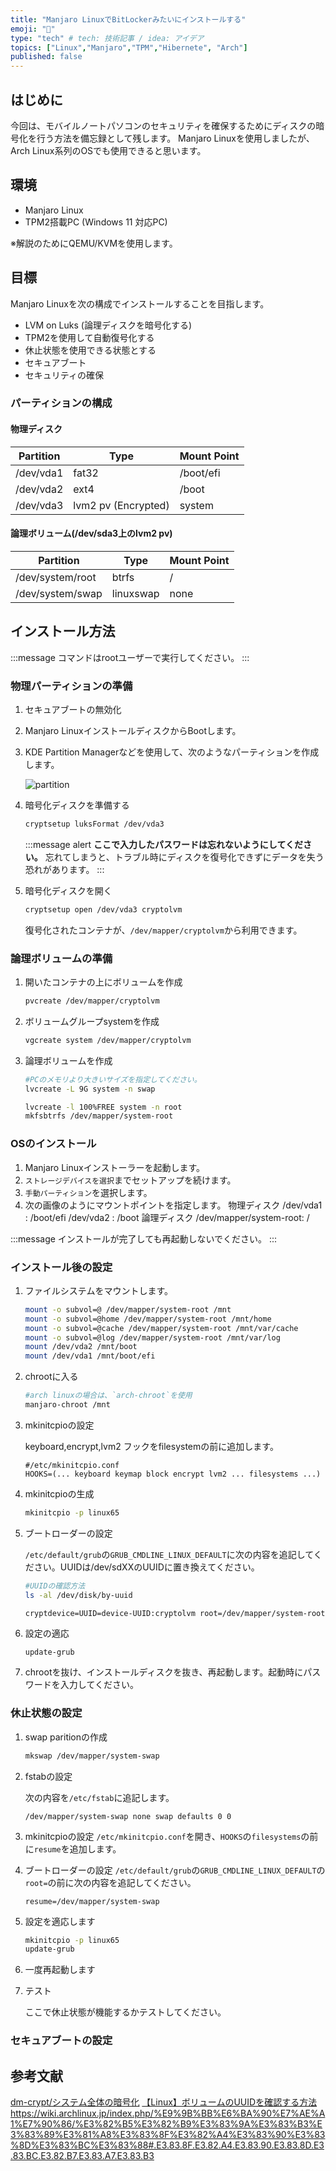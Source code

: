 ```yaml
---
title: "Manjaro LinuxでBitLockerみたいにインストールする"
emoji: "🐥"
type: "tech" # tech: 技術記事 / idea: アイデア
topics: ["Linux","Manjaro","TPM","Hibernete", "Arch"]
published: false
---
```


## はじめに

今回は、モバイルノートパソコンのセキュリティを確保するためにディスクの暗号化を行う方法を備忘録として残します。
Manjaro Linuxを使用しましたが、Arch Linux系列のOSでも使用できると思います。

## 環境

- Manjaro Linux
- TPM2搭載PC (Windows 11 対応PC)

※解説のためにQEMU/KVMを使用します。

## 目標

Manjaro Linuxを次の構成でインストールすることを目指します。

- LVM on Luks (論理ディスクを暗号化する)
- TPM2を使用して自動復号化する
- 休止状態を使用できる状態とする
- セキュアブート
- セキュリティの確保

### パーティションの構成

#### 物理ディスク

Partition | Type | Mount Point
---------|----------|---------
| /dev/vda1 | fat32 | /boot/efi |
| /dev/vda2 | ext4 | /boot |
| /dev/vda3 | lvm2 pv (Encrypted) | system |

#### 論理ボリューム(/dev/sda3上のlvm2 pv)

Partition | Type | Mount Point
---------|----------|---------
| /dev/system/root | btrfs | / |
| /dev/system/swap | linuxswap | none |

## インストール方法

:::message
コマンドはrootユーザーで実行してください。
:::

### 物理パーティションの準備

1. セキュアブートの無効化
1. Manjaro LinuxインストールディスクからBootします。
1. KDE Partition Managerなどを使用して、次のようなパーティションを作成します。

    ![partition](/images/manjaro-encryption/Screenshot_20231115_192245.png)

1. 暗号化ディスクを準備する

    ```bash
    cryptsetup luksFormat /dev/vda3
    ```

    :::message alert
    **ここで入力したパスワードは忘れないようにしてください。**
    忘れてしまうと、トラブル時にディスクを復号化できずにデータを失う恐れがあります。
    :::

1. 暗号化ディスクを開く

    ```bash
    cryptsetup open /dev/vda3 cryptolvm
    ```

    復号化されたコンテナが、`/dev/mapper/cryptolvm`から利用できます。

### 論理ボリュームの準備

1. 開いたコンテナの上にボリュームを作成

    ```bash
    pvcreate /dev/mapper/cryptolvm
    ```

1. ボリュームグループsystemを作成

    ```bash
    vgcreate system /dev/mapper/cryptolvm
    ```

1. 論理ボリュームを作成

    ```bash
    #PCのメモリより大きいサイズを指定してください。
    lvcreate -L 9G system -n swap

    lvcreate -l 100%FREE system -n root
    mkfsbtrfs /dev/mapper/system-root
    ```

### OSのインストール

1. Manjaro Linuxインストーラーを起動します。
1. `ストレージデバイスを選択`までセットアップを続けます。
1. `手動パーティション`を選択します。
1. 次の画像のようにマウントポイントを指定します。
    物理ディスク
    /dev/vda1 : /boot/efi
    /dev/vda2 : /boot
    論理ディスク
    /dev/mapper/system-root: /

:::message
インストールが完了しても再起動しないでください。
:::

### インストール後の設定

1. ファイルシステムをマウントします。

    ```bash
    mount -o subvol=@ /dev/mapper/system-root /mnt
    mount -o subvol=@home /dev/mapper/system-root /mnt/home
    mount -o subvol=@cache /dev/mapper/system-root /mnt/var/cache
    mount -o subvol=@log /dev/mapper/system-root /mnt/var/log
    mount /dev/vda2 /mnt/boot
    mount /dev/vda1 /mnt/boot/efi
    ```

1. chrootに入る

    ```bash
    #arch linuxの場合は、`arch-chroot`を使用
    manjaro-chroot /mnt
    ```

1. mkinitcpioの設定

    keyboard,encrypt,lvm2 フックをfilesystemの前に追加します。

    ``` text
    #/etc/mkinitcpio.conf
    HOOKS=(... keyboard keymap block encrypt lvm2 ... filesystems ...)
    ```

1. mkinitcpioの生成

    ```bash
    mkinitcpio -p linux65
    ```

1. ブートローダーの設定

    `/etc/default/grub`の`GRUB_CMDLINE_LINUX_DEFAULT`に次の内容を追記してください。UUIDは/dev/sdXXのUUIDに置き換えてください。

    ```bash
    #UUIDの確認方法
    ls -al /dev/disk/by-uuid
    ```

    ```text
    cryptdevice=UUID=device-UUID:cryptolvm root=/dev/mapper/system-root
    ```

1. 設定の適応

    ```bash
    update-grub
    ```

1. chrootを抜け、インストールディスクを抜き、再起動します。起動時にパスワードを入力してください。

### 休止状態の設定

1. swap paritionの作成

    ```bash
    mkswap /dev/mapper/system-swap
    ```

1. fstabの設定

    次の内容を`/etc/fstab`に追記します。

    ```text
    /dev/mapper/system-swap none swap defaults 0 0
    ```

1. mkinitcpioの設定
    `/etc/mkinitcpio.conf`を開き、`HOOKS`の`filesystems`の前に`resume`を追加します。

1. ブートローダーの設定
    `/etc/default/grub`の`GRUB_CMDLINE_LINUX_DEFAULT`の`root=`の前に次の内容を追記してください。

    ```text
    resume=/dev/mapper/system-swap
    ```

1. 設定を適応します

    ```bash
    mkinitcpio -p linux65
    update-grub
    ```

1. 一度再起動します

1. テスト

    ここで休止状態が機能するかテストしてください。

### セキュアブートの設定

## 参考文献

[dm-crypt/システム全体の暗号化](https://wiki.archlinux.jp/index.php/Dm-crypt/%E3%82%B7%E3%82%B9%E3%83%86%E3%83%A0%E5%85%A8%E4%BD%93%E3%81%AE%E6%9A%97%E5%8F%B7%E5%8C%96#LVM_on_LUKS)
[【Linux】ボリュームのUUIDを確認する方法](https://zenn.dev/supersatton/articles/bb82cfcf0a2b1f)
https://wiki.archlinux.jp/index.php/%E9%9B%BB%E6%BA%90%E7%AE%A1%E7%90%86/%E3%82%B5%E3%82%B9%E3%83%9A%E3%83%B3%E3%83%89%E3%81%A8%E3%83%8F%E3%82%A4%E3%83%90%E3%83%8D%E3%83%BC%E3%83%88#.E3.83.8F.E3.82.A4.E3.83.90.E3.83.8D.E3.83.BC.E3.82.B7.E3.83.A7.E3.83.B3